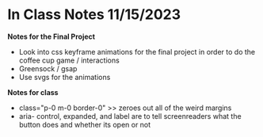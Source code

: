 # In Class Notes 11/15/2023

**Notes for the Final Project**
- Look into css keyframe animations for the final project in order to do the coffee cup game / interactions 
- Greensock / gsap 
- Use svgs for the animations

**Notes for class**
- class="p-0 m-0 border-0" >> zeroes out all of the weird margins
- aria- control, expanded, and label are to tell screenreaders what the button does and whether its open or not 